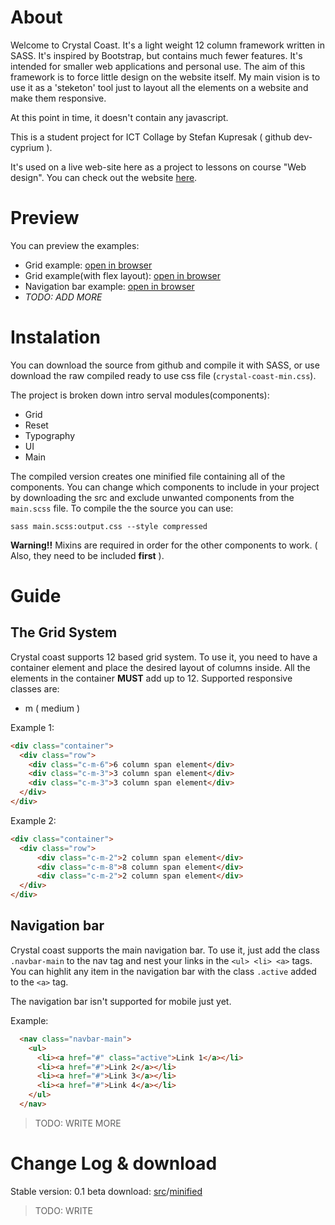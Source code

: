 # About
Welcome to Crystal Coast. It's a light weight 12 column framework written in SASS. It's inspired by Bootstrap, but contains much fewer features. It's intended for smaller web applications and personal use.
The aim of this framework is to force little design on the website itself. My main vision is to use it as a 'steketon' tool just to layout all the elements on a website and make them responsive.

At this point in time, it doesn't contain any javascript.

This is a student project for ICT Collage by Stefan Kupresak ( github dev-cyprium ).

It's used on a live web-site here as a project to lessons on course "Web design". You can check out the website [here](#).


# Preview
You can preview the examples:
  - Grid example: [open in browser](https://htmlpreview.github.io/?https://github.com/dev-cyprium/CrystalCoastFramework/blob/master/example/grid_example.html)
  - Grid example(with flex layout): [open in browser](https://htmlpreview.github.io/?https://github.com/dev-cyprium/CrystalCoastFramework/blob/master/example/grid_example2.html)
  - Navigation bar example: [open in browser](https://htmlpreview.github.io/?https://github.com/dev-cyprium/CrystalCoastFramework/blob/master/example/navigation_example.html)
  - *TODO: ADD MORE*

# Instalation
You can download the source from github and compile it with SASS, or use download the raw compiled
ready to use css file (`crystal-coast-min.css`).

The project is broken down intro serval modules(components):
  - Grid
  - Reset
  - Typography
  - UI
  - Main

 The compiled version creates one minified file containing all of the components.
 You can change which components to include in your project by downloading the src and exclude
 unwanted components from the `main.scss` file.
 To compile the the source you can use:
 ```shell
 sass main.scss:output.css --style compressed
 ```
 **Warning!!** Mixins are required in order for the other components to work. ( Also, they need to be included **first** ).

# Guide
## The Grid System
Crystal coast supports 12 based grid system. To use it, you need to have a container element and place the desired layout of columns inside. All the elements in the container **MUST** add up to 12.
Supported responsive classes are:
  - m ( medium )

Example 1:
```html
<div class="container">
  <div class="row">
    <div class="c-m-6">6 column span element</div>
    <div class="c-m-3">3 column span element</div>
    <div class="c-m-3">3 column span element</div>
  </div>
</div>	
```
Example 2:
```html
<div class="container">
  <div class="row">
      <div class="c-m-2">2 column span element</div>
      <div class="c-m-8">8 column span element</div>
      <div class="c-m-2">2 column span element</div>
  </div>
</div>
```

## Navigation bar
Crystal coast supports the main navigation bar. To use it, just add the class `.navbar-main` to the nav tag and nest your links in the `<ul> <li> <a>` tags. You can highlit any item in the navigation bar with the class `.active` added to the `<a>` tag.

The navigation bar isn't supported for mobile just yet.

Example:
```html
  <nav class="navbar-main">
    <ul>
      <li><a href="#" class="active">Link 1</a></li>
      <li><a href="#">Link 2</a></li>
      <li><a href="#">Link 3</a></li>
      <li><a href="#">Link 4</a></li>
    </ul>
  </nav>
```


> TODO: WRITE MORE

# Change Log & download
Stable version: 0.1 beta download: [src](#)/[minified](#)

> TODO: WRITE
